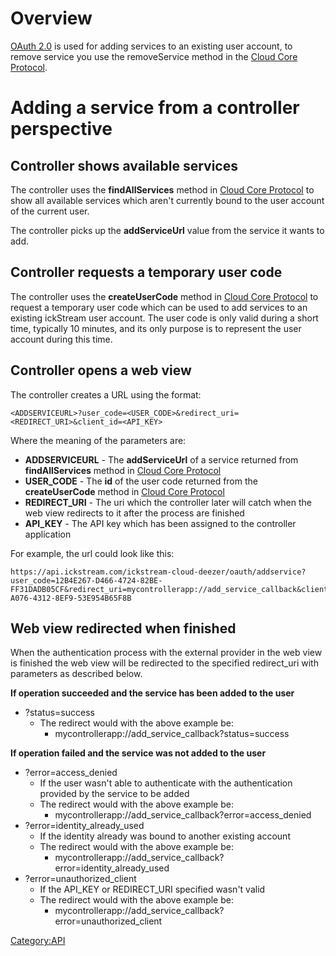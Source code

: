 # Overview

[OAuth 2.0](http://tools.ietf.org/html/draft-ietf-oauth-v2) is used for
adding services to an existing user account, to remove service you use
the removeService method in the [Cloud Core
Protocol](Cloud_Core_Protocol "wikilink").

# Adding a service from a controller perspective

## Controller shows available services

The controller uses the **findAllServices** method in [Cloud Core
Protocol](Cloud_Core_Protocol "wikilink") to show all available
services which aren't currently bound to the user account of the current
user.

The controller picks up the **addServiceUrl** value from the service it
wants to add.

## Controller requests a temporary user code

The controller uses the **createUserCode** method in [Cloud Core
Protocol](Cloud_Core_Protocol "wikilink") to request a temporary
user code which can be used to add services to an existing ickStream
user account. The user code is only valid during a short time, typically
10 minutes, and its only purpose is to represent the user account during
this time.

## Controller opens a web view

The controller creates a URL using the format:

    <ADDSERVICEURL>?user_code=<USER_CODE>&redirect_uri=<REDIRECT_URI>&client_id=<API_KEY>

Where the meaning of the parameters are:

  - **ADDSERVICEURL** - The **addServiceUrl** of a service returned from
    **findAllServices** method in [Cloud Core
    Protocol](Cloud_Core_Protocol "wikilink")
  - **USER_CODE** - The **id** of the user code returned from the
    **createUserCode** method in [Cloud Core
    Protocol](Cloud_Core_Protocol "wikilink")
  - **REDIRECT_URI** - The uri which the controller later will catch
    when the web view redirects to it after the process are finished
  - **API_KEY** - The API key which has been assigned to the controller
    application

For example, the url could look like this:

    https://api.ickstream.com/ickstream-cloud-deezer/oauth/addservice?user_code=12B4E267-D466-4724-82BE-FF31DADB05CF&redirect_uri=mycontrollerapp://add_service_callback&client_id=987C3A70-A076-4312-8EF9-53E954B65F8B

## Web view redirected when finished

When the authentication process with the external provider in the web
view is finished the web view will be redirected to the specified
redirect_uri with parameters as described below.

**If operation succeeded and the service has been added to the user**

  - ?status=success
      - The redirect would with the above example be:
          - mycontrollerapp://add_service_callback?status=success

**If operation failed and the service was not added to the user**

  - ?error=access_denied
      - If the user wasn't able to authenticate with the authentication
        provided by the service to be added
      - The redirect would with the above example be:
          - mycontrollerapp://add_service_callback?error=access_denied
  - ?error=identity_already_used
      - If the identity already was bound to another existing account
      - The redirect would with the above example be:
          - mycontrollerapp://add_service_callback?error=identity_already_used
  - ?error=unauthorized_client
      - If the API_KEY or REDIRECT_URI specified wasn't valid
      - The redirect would with the above example be:
          - mycontrollerapp://add_service_callback?error=unauthorized_client

[Category:API](Introduction "wikilink")
